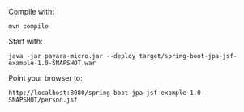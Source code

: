 Compile with:

    mvn compile

Start with:

    java -jar payara-micro.jar --deploy target/spring-boot-jpa-jsf-example-1.0-SNAPSHOT.war

Point your browser to:

    http://localhost:8080/spring-boot-jpa-jsf-example-1.0-SNAPSHOT/person.jsf
